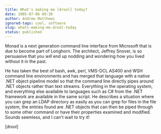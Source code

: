 ```yaml
---
title: What's making me [drool] today?
date: 2005-07-06 09:30
author: Andrew Matthews
ignored-tags: cool, software
slug: whats-making-me-drool-today
status: published
---
```


Monad is a next generation command line interface from Microsoft that is due to become part of Longhorn. The architect, Jeffrey Snover, is so persuasive that you *will* end up nodding and wondering how you lived without it in the past.

He has taken the best of bash, awk, perl, VMS-DCL AS400 and WSH command line environments and has merged that language with a native .NET object pipeline model so that the command line directly pipes around .NET objects rather than text streams. Everything in the operating system, and everything else available to languages such as C\# from the .NET framework are available in the same script. He describes a situation where you can grep an LDAP directory as easily as you can grep for files in the file system, the entries found are .NET objects that can then be piped through to some other command or have their properties examined and modified. Sounds seemless, and I can't wait to try it!

\[drool\]
